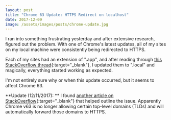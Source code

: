 ```yaml
---
layout: post
title: "Chrome 63 Update: HTTPS Redirect on localhost"
date: 2017-12-09
image: /assets/images/posts/chrome-update.jpg
---
```

I ran into something frustrating yesterday and after extensive research, figured out the problem. With one of Chrome's latest updates, all of my sites on my local machine were consistently being redirected to HTTPS.

Each of my sites had an extension of ".app", and after reading through [this StackOverflow thread](https://stackoverflow.com/questions/25277457/google-chrome-redirecting-localhost-to-https/47714902#47714902){:target="_blank"}, I updated them to ".local" and magically, everything started working as expected.

I'm not entirely sure why or when this update occurred, but it seems to affect Chrome 63.

**Update (12/11/2017): **
I found [another article on StackOverflow](https://stackoverflow.com/questions/47735877/how-to-stop-chrome-from-redirecting-to-https){:target="_blank"} that helped outline the issue. Apparently Chrome v63 is no longer allowing certain top-level domains (TLDs) and will automatically forward those domains to HTTPS.